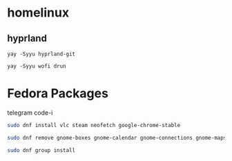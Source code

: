 # homelinux

 ## hyprland

 ```
yay -Syyu hyprland-git
```

```
yay -Syyu wofi drun
```

# Fedora Packages
telegram code-i
```bash
sudo dnf install vlc steam neofetch google-chrome-stable 
```
```bash
sudo dnf remove gnome-boxes gnome-calendar gnome-connections gnome-maps gnome-tour gnome-weather
```

```bash
sudo dnf group install
```